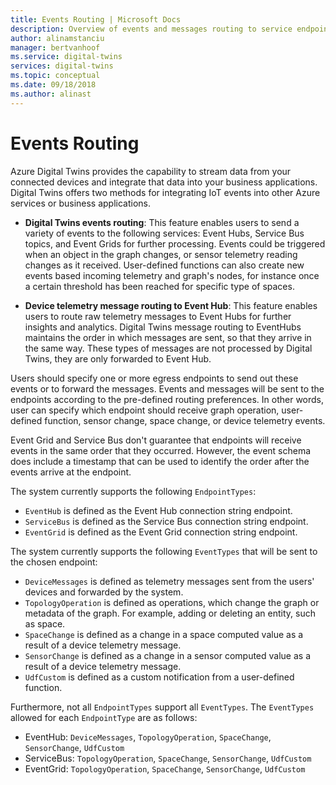 ```yaml
---
title: Events Routing | Microsoft Docs
description: Overview of events and messages routing to service endpoints with Digital Twins
author: alinamstanciu
manager: bertvanhoof
ms.service: digital-twins
services: digital-twins
ms.topic: conceptual
ms.date: 09/18/2018
ms.author: alinast
---
```


# Events Routing

Azure Digital Twins provides the capability to stream data from your connected devices and integrate that data into your business applications. Digital Twins offers two methods for integrating IoT events into other Azure services or business applications. 

* **Digital Twins events routing**: This feature enables users to send a variety of events to the following services: Event Hubs, Service Bus topics, and Event Grids for further processing. Events could be triggered when an object in the graph changes, or sensor telemetry reading changes as it received. User-defined functions can also create new events based incoming telemetry and graph's nodes, for instance once a certain threshold has been reached for specific type of spaces.

* **Device telemetry message routing to Event Hub**: This feature enables users to route raw telemetry messages to Event Hubs for further insights and analytics. Digital Twins message routing to EventHubs maintains the order in which messages are sent, so that they arrive in the same way. These types of messages are not processed by Digital Twins, they are only forwarded to Event Hub.

Users should specify one or more egress endpoints to send out these events or to forward the messages. Events and messages will be sent to the endpoints according to the pre-defined routing preferences. In other words, user can specify which endpoint should receive graph operation, user-defined function, sensor change, space change, or device telemetry events.

Event Grid and Service Bus don't guarantee that endpoints will receive events in the same order that they occurred. However, the event schema does include a timestamp that can be used to identify the order after the events arrive at the endpoint. 

The system currently supports the following `EndpointTypes`:
- `EventHub` is defined as the Event Hub connection string endpoint.
- `ServiceBus` is defined as the Service Bus connection string endpoint.
- `EventGrid` is defined as the Event Grid connection string endpoint.

The system currently supports the following `EventTypes` that will be sent to the chosen endpoint:

- `DeviceMessages` is defined as telemetry messages sent from the users' devices and forwarded by the system.
- `TopologyOperation` is defined as operations, which change the graph or metadata of the graph. For example, adding or deleting an entity, such as space.
- `SpaceChange` is defined as a change in a space computed value as a result of a device telemetry message.
- `SensorChange` is defined as a change in a sensor computed value as a result of a device telemetry message.
- `UdfCustom` is defined as a custom notification from a user-defined function.

Furthermore, not all `EndpointTypes` support all `EventTypes`. The `EventTypes` allowed for each `EndpointType` are as follows:

- EventHub: `DeviceMessages`, `TopologyOperation`, `SpaceChange`, `SensorChange`, `UdfCustom`
- ServiceBus: `TopologyOperation`, `SpaceChange`, `SensorChange`, `UdfCustom`
- EventGrid: `TopologyOperation`, `SpaceChange`, `SensorChange`, `UdfCustom`

<!-- >[!NOTE]
>For more details on how to create endpoints and examples of events' schema, please see [Endpoints and Egress]](how-to-create-event-endpoints.md). -->
